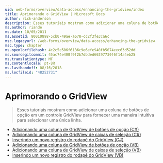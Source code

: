 ```yaml
---
uid: web-forms/overview/data-access/enhancing-the-gridview/index
title: Aprimorando o GridView | Microsoft Docs
author: rick-anderson
description: Esses tutoriais mostram como adicionar uma coluna de botões de opção em um controle GridView para fornecer uma maneira intuitiva para selecionar uma única linha.
ms.author: riande
ms.date: 10/05/2011
ms.assetid: 80010898-5cb0-49ae-a678-cc2f3fe3ca6c
msc.legacyurl: /web-forms/overview/data-access/enhancing-the-gridview
msc.type: chapter
ms.openlocfilehash: 4c2c5e506f6186c9e6efe940fb5074eec63d52dd
ms.sourcegitcommit: 45ac74e400f9f2b7dbded66297730f6f14a4eb25
ms.translationtype: MT
ms.contentlocale: pt-BR
ms.lasthandoff: 08/16/2018
ms.locfileid: "48252731"
---
```

<a name="enhancing-the-gridview"></a>Aprimorando o GridView
====================
> Esses tutoriais mostram como adicionar uma coluna de botões de opção em um controle GridView para fornecer uma maneira intuitiva para selecionar uma única linha.


- [Adicionando uma coluna de GridView de botões de opção (C#)](adding-a-gridview-column-of-radio-buttons-cs.md)
- [Adicionando uma coluna de GridView de caixas de seleção (C#)](adding-a-gridview-column-of-checkboxes-cs.md)
- [Inserindo um novo registro do rodapé do GridView (C#)](inserting-a-new-record-from-the-gridview-s-footer-cs.md)
- [Adicionando uma coluna de GridView de botões de opção (VB)](adding-a-gridview-column-of-radio-buttons-vb.md)
- [Adicionando uma coluna de GridView de caixas de seleção (VB)](adding-a-gridview-column-of-checkboxes-vb.md)
- [Inserindo um novo registro do rodapé do GridView (VB)](inserting-a-new-record-from-the-gridview-s-footer-vb.md)
